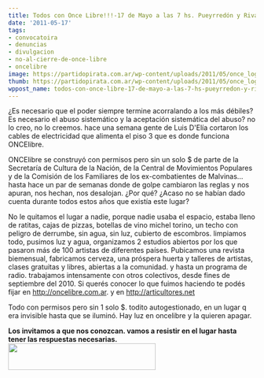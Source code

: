 ```yaml
---
title: Todos con Once Libre!!!-17 de Mayo a las 7 hs. Pueyrredón y Rivadavia
date: '2011-05-17'
tags:
- convocatoira
- denuncias
- divulgacion
- no-al-cierre-de-once-libre
- oncelibre
image: https://partidopirata.com.ar/wp-content/uploads/2011/05/once_logo-competo.gif
thumb: https://partidopirata.com.ar/wp-content/uploads/2011/05/once_logo-competo.gif
wppost_name: todos-con-once-libre-17-de-mayo-a-las-7-hs-pueyrredon-y-rivadavia
---
```


¿Es necesario que el poder siempre termine acorralando a los más débiles?
Es necesario el abuso sistemático y la aceptación sistemática del abuso?
no lo creo, no lo creemos.
hace una semana gente de Luis D'Elía cortaron los cables de electricidad que alimenta el piso 3 que es donde funciona ONCElibre.

ONCElibre se construyó con permisos pero sin un solo $ de parte de  la Secretaría de Cultura de la Nación, de la Central de Movimientos  Populares y de la Comisión de los Familiares de los ex-combatientes de  Malvinas... hasta hace un par de semanas donde de golpe cambiaron las  reglas y nos apuran, nos hechan, nos desalojan. ¿Por qué? ¿Acaso no se  habían dado cuenta durante todos estos años que existía este lugar?

No le quitamos el lugar a nadie, porque nadie usaba el espacio,  estaba lleno de ratitas, cajas de pizzas, botellas de vino michel  torino, un techo con peligro de derrumbe, sin agua, sin luz, cubierto de  escombros.
limpiamos todo, pusimos luz y agua, organizamos 2 estudios abiertos por  los que pasaron más de 100 artistas de diferentes países. Pubicamos una  revista biemensual, fabricamos cerveza, una próspera huerta y talleres  de artistas, clases gratuitas y libres, abiertas a la comunidad. y hasta  un programa de radio. trabajamos intensamente con otros colectivos,  desde fines de septiembre del 2010. Si querés conocer lo que fuimos  haciendo te podés fijar en <a href="http://oncelibre.com.ar/" target="_blank">http://oncelibre.com.ar</a>. y en <a href="http://articultores.net/" target="_blank">http://articultores.net</a>

Todo con permisos pero sin 1 solo $. todito autogestionado, en un lugar q era invisible hasta que se iluminó.
Hay luz en oncelibre y la quieren apagar.

<strong>Los invitamos a que nos conozcan. vamos a resistir en el lugar hasta tener las respuestas necesarias.<a href="https://partidopirata.com.ar/wp-content/uploads/2011/05/once_logo-competo.gif"><img class="aligncenter size-medium wp-image-1022" title="once_logo-competo" src="https://partidopirata.com.ar/wp-content/uploads/2011/05/once_logo-competo-300x54.gif" alt="" width="300" height="54" /></a></strong>
<span style="color: #888888;"> </span>
